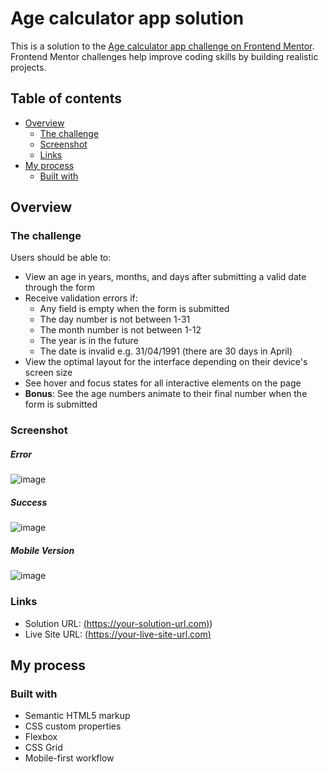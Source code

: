 # Age calculator app solution

This is a solution to the [Age calculator app challenge on Frontend Mentor](https://www.frontendmentor.io/challenges/age-calculator-app-dF9DFFpj-Q). Frontend Mentor challenges help improve coding skills by building realistic projects. 

## Table of contents

- [Overview](#overview)
  - [The challenge](#the-challenge)
  - [Screenshot](#screenshot)
  - [Links](#links)
- [My process](#my-process)
  - [Built with](#built-with)

## Overview

### The challenge

Users should be able to:

- View an age in years, months, and days after submitting a valid date through the form
- Receive validation errors if:
  - Any field is empty when the form is submitted
  - The day number is not between 1-31
  - The month number is not between 1-12
  - The year is in the future
  - The date is invalid e.g. 31/04/1991 (there are 30 days in April)
- View the optimal layout for the interface depending on their device's screen size
- See hover and focus states for all interactive elements on the page
- **Bonus**: See the age numbers animate to their final number when the form is submitted

### Screenshot
##### Error
![image](https://github.com/KJabeen/Age-Calculator-App/assets/126177876/2c1b87e2-6874-43ff-8195-43027988f7ca)

##### Success
![image](https://github.com/KJabeen/Age-Calculator-App/assets/126177876/9f0e28e5-2bc6-44ad-b469-4110ed68cac4)

##### Mobile Version
![image](https://github.com/KJabeen/Age-Calculator-App/assets/126177876/2ff792d5-febc-449d-b0b8-ce8f76569242)

### Links


- Solution URL: [(https://your-solution-url.com)](https://github.com/KJabeen/Age-Calculator-App))
- Live Site URL: [(https://your-live-site-url.com)](https://kjabeen.github.io/Age-Calculator-App/)

## My process

### Built with

- Semantic HTML5 markup
- CSS custom properties
- Flexbox
- CSS Grid
- Mobile-first workflow
